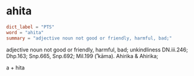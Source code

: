 # ahita

``` toml
dict_label = "PTS"
word = "ahita"
summary = "adjective noun not good or friendly, harmful, bad;"
```

adjective noun not good or friendly, harmful, bad; unkindliness DN.iii.246; Dhp.163; Snp.665, Snp.692; Mil.199 (˚kāma). Ahirika & Ahirika;

a \+ hita

